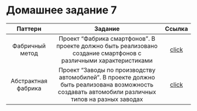 # Домашнее задание 7

|       Паттерн       |                                                                      Задание                                                                      |            Ссылка             |
|:-------------------:|:-------------------------------------------------------------------------------------------------------------------------------------------------:|:-----------------------------:|
|   Фабричный метод   |                 Проект “Фабрика смартфонов”. В проекте должно быть реализовано создание смартфонов с различными характеристиками                  |  [click](factory_method/src)  |
| Абстрактная фабрика | Проект “Заводы по производству автомобилей”. В проекте должно быть реализована возможность создавать автомобили различных типов на разных заводах | [click](abstract_factory/src) |
